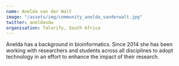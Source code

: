 ```yaml
---
name: Anelda van der Walt
image: "/assets/img/community_anelda_vanderwalt.jpg"
twitter: aneldavdw
organisation: Talarify, South Africa
---
```


Anelda has a background in bioinformatics. Since 2014 she has been working with researchers and students across 
all disciplines to adopt technology in an effort to enhance the impact of their research.
